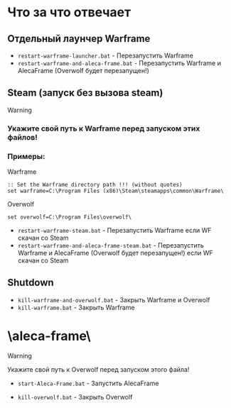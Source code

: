 # Что за что отвечает

## Отдельный лаунчер Warframe
- `restart-warframe-launcher.bat` - Перезапустить Warframe
- `restart-warframe-and-aleca-frame.bat` - Перезапустить Warframe и AlecaFrame (Overwolf будет перезапущен!)

## Steam (запуск без вызова steam)
> [!warning]
> ### Укажите **свой** путь к Warframe перед запуском этих файлов!
>
> ### Примеры:
> 
> Warframe
> ```
> :: Set the Warframe directory path !!! (without quotes)
> set warframe=C:\Program Files (x86)\Steam\steamapps\common\Warframe\
> ```
>
> Overwolf
> ```
> set overwolf=C:\Program Files\overwolf\
> ```
> 
> - `restart-warframe-steam.bat` - Перезапустить Warframe если WF скачан со Steam
> - `restart-warframe-and-aleca-frame-steam.bat` - Перезапустить Warframe и AlecaFrame (Overwolf будет перезапущен!) если WF скачан со Steam

## Shutdown
- `kill-warframe-and-overwolf.bat` - Закрыть Warframe и Overwolf
- `kill-warframe.bat` - Закрыть Warframe

# \aleca-frame\
> [!warning]
> Укажите свой путь к Overwolf перед запуском этого файла!
> - `start-Aleca-Frame.bat` - Запустить AlecaFrame

- `kill-overwolf.bat` - Закрыть Overwolf
